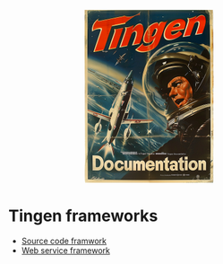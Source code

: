 <!-- u240925 -->

<div align="center">

  ![logo](../../.github/Images/Logos/TingenDocumentation-232x308.png)

</div>

# Tingen frameworks

* [Source code framwork](./source-code-framework.md)
* [Web service framework](web-service-framework.md)
